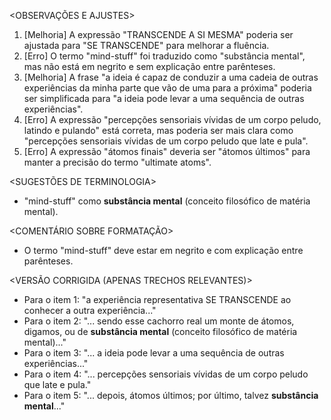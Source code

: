 <OBSERVAÇÕES E AJUSTES>
1. [Melhoria] A expressão "TRANSCENDE A SI MESMA" poderia ser ajustada para "SE TRANSCENDE" para melhorar a fluência.
2. [Erro] O termo "mind-stuff" foi traduzido como "substância mental", mas não está em negrito e sem explicação entre parênteses.
3. [Melhoria] A frase "a ideia é capaz de conduzir a uma cadeia de outras experiências da minha parte que vão de uma para a próxima" poderia ser simplificada para "a ideia pode levar a uma sequência de outras experiências".
4. [Erro] A expressão "percepções sensoriais vívidas de um corpo peludo, latindo e pulando" está correta, mas poderia ser mais clara como "percepções sensoriais vívidas de um corpo peludo que late e pula".
5. [Erro] A expressão "átomos finais" deveria ser "átomos últimos" para manter a precisão do termo "ultimate atoms".

<SUGESTÕES DE TERMINOLOGIA>
- "mind-stuff" como **substância mental** (conceito filosófico de matéria mental).

<COMENTÁRIO SOBRE FORMATAÇÃO>
- O termo "mind-stuff" deve estar em negrito e com explicação entre parênteses.

<VERSÃO CORRIGIDA (APENAS TRECHOS RELEVANTES)>
- Para o item 1: "a experiência representativa SE TRANSCENDE ao conhecer a outra experiência..."
- Para o item 2: "... sendo esse cachorro real um monte de átomos, digamos, ou de **substância mental** (conceito filosófico de matéria mental)..."
- Para o item 3: "... a ideia pode levar a uma sequência de outras experiências..."
- Para o item 4: "... percepções sensoriais vívidas de um corpo peludo que late e pula."
- Para o item 5: "... depois, átomos últimos; por último, talvez **substância mental**..."